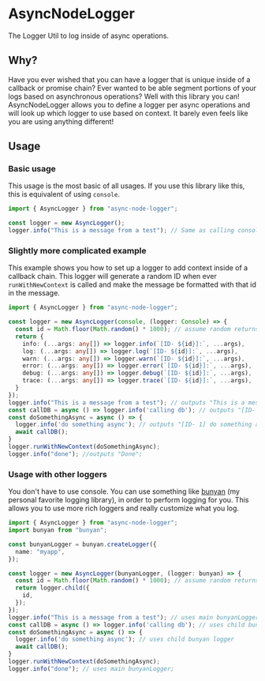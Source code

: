 # AsyncNodeLogger

The Logger Util to log inside of async operations.

## Why?

Have you ever wished that you can have a logger that is unique inside of a callback or promise
chain? Ever wanted to be able segment portions of your logs based on asynchronous operations?
Well with this library you can! AsyncNodeLogger allows you to define a logger per async operations
and will look up which logger to use based on context. It barely even feels like you are using
anything different!

## Usage

### Basic usage

This usage is the most basic of all usages. If you use this library like this, this is equivalent of
using `console`.

```typescript
import { AsyncLogger } from "async-node-logger";

const logger = new AsyncLogger();
logger.info("This is a message from a test"); // Same as calling console.info.
```

### Slightly more complicated example

This example shows you how to set up a logger to add context inside of a callback chain.
This logger will generate a random ID when ever `runWithNewContext` is called and make
the message be formatted with that id in the message.

```typescript
import { AsyncLogger } from "async-node-logger";

const logger = new AsyncLogger(console, (logger: Console) => {
  const id = Math.floor(Math.random() * 1000); // assume random returns 1
  return {
    info: (...args: any[]) => logger.info(`[ID- ${id}]:`, ...args),
    log: (...args: any[]) => logger.log(`[ID- ${id}]:`, ...args),
    warn: (...args: any[]) => logger.warn(`[ID- ${id}]:`, ...args),
    error: (...args: any[]) => logger.error(`[ID- ${id}]:`, ...args),
    debug: (...args: any[]) => logger.debug(`[ID- ${id}]:`, ...args),
    trace: (...args: any[]) => logger.trace(`[ID- ${id}]:`, ...args),
  }
});
logger.info("This is a message from a test"); // outputs "This is a message from a test"
const callDB = async () => logger.info('calling db'); // outputs "[ID- 1] calling db"
const doSomethingAsync = async () => {
  logger.info('do something async'); // outputs "[ID- 1] do something async"
  await callDB();
}
logger.runWithNewContext(doSomethingAsync);
logger.info("done"); //outputs "Done"; 
```

### Usage with other loggers

You don't have to use console. You can use something like [bunyan](https://github.com/trentm/node-bunyan) (my personal favorite logging library), in order to perform logging for you. This allows you to use more
rich loggers and really customize what you log.

```typescript
import { AsyncLogger } from "async-node-logger";
import bunyan from "bunyan";

const bunyanLogger = bunyan.createLogger({
  name: "myapp",
});

const logger = new AsyncLogger(bunyanLogger, (logger: bunyan) => {
  const id = Math.floor(Math.random() * 1000); // assume random returns 1
  return logger.child({
    id,
  });
});
logger.info("This is a message from a test"); // uses main bunyanLogger; 
const callDB = async () => logger.info('calling db'); // uses child bunyan logger
const doSomethingAsync = async () => {
  logger.info('do something async'); // uses child bunyan logger 
  await callDB();
}
logger.runWithNewContext(doSomethingAsync);
logger.info("done"); // uses main bunyanLogger; 
```
